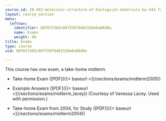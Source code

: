 ```yaml
---
course_id: 20-442-molecular-structure-of-biological-materials-be-442-fall-2005
layout: course_section
menu:
  leftnav:
    identifier: 80f8f2365c09755070403328e6a08d0a
    name: Exams
    weight: 60
title: Exams
type: course
uid: 80f8f2365c09755070403328e6a08d0a

---
```


This course has one exam, a take-home midterm.

*   Take-home Exam ([PDF]({{< baseurl >}}/sections/exams/midterm2005))
    
*   Example Answers ([PDF]({{< baseurl >}}/sections/exams/midterm_lacey)) (Courtesy of Vanessa Lacey. Used with permission.)
    
*   Take-home Exam from 2004, for Study ([PDF]({{< baseurl >}}/sections/exams/midterm2004))